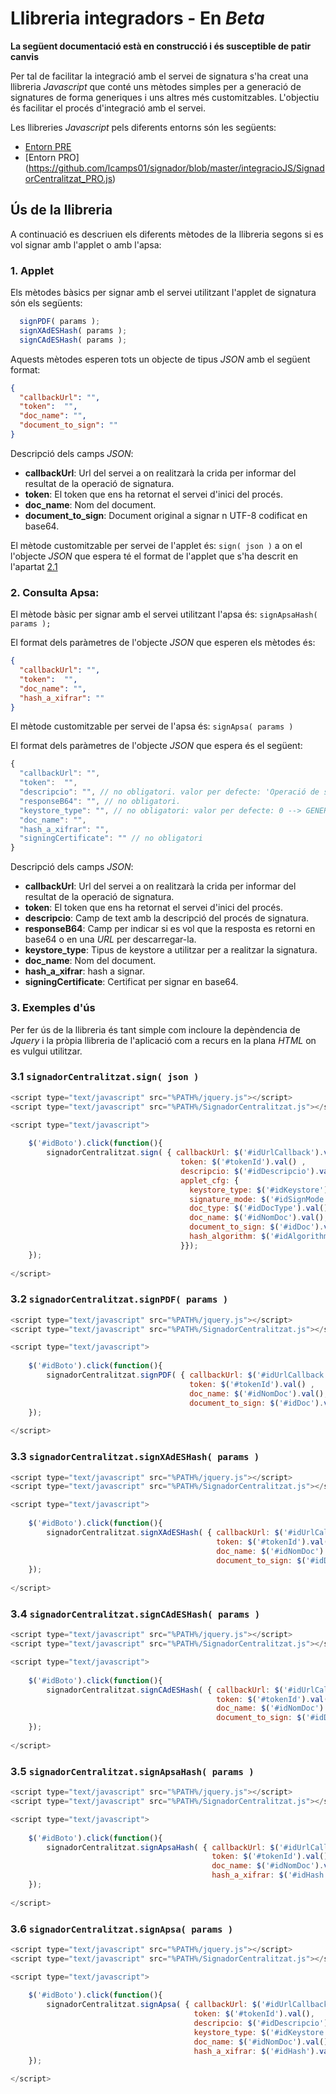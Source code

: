 # Llibreria integradors - En *Beta*

**La següent documentació està en construcció i és susceptible de patir canvis**

Per tal de facilitar la integració amb el servei de signatura s'ha creat una llibreria _Javascript_ que conté uns mètodes simples per a generació de signatures de forma generiques i uns altres més customitzables. L'objectiu és facilitar el procés d'integració amb el servei.

Les llibreries _Javascript_ pels diferents entorns són les següents:

* [Entorn PRE](https://github.com/lcamps01/signador/blob/master/integracioJS/SignadorCentralitzat_PRE.js)
* [Entorn PRO] (https://github.com/lcamps01/signador/blob/master/integracioJS/SignadorCentralitzat_PRO.js)

## Ús de la llibreria

A continuació es descriuen els diferents mètodes de la llibreria segons si es vol signar amb l'applet o amb l'apsa:

### 1. Applet

Els mètodes bàsics per signar amb el servei utilitzant l'applet de signatura són els següents:

````javascript
  signPDF( params );
  signXAdESHash( params );
  signCAdESHash( params );
````
Aquests mètodes esperen tots un objecte de tipus _JSON_ amb el següent format:

```json
{
  "callbackUrl": "",
  "token":  "",
  "doc_name": "",
  "document_to_sign": ""
}
```

Descripció dels camps _JSON_:
*	**callbackUrl**: Url del servei a on realitzarà la crida per informar del resultat de la operació de signatura.
*	**token**: El token que ens ha retornat el servei d'inici del procés.
*	**doc_name**: Nom del document.
*	**document_to_sign**: Document original a signar n UTF-8 codificat en base64.

El mètode customitzable per servei de l'applet és: `sign( json )` a on el l'objecte _JSON_ que espera té el format de l'applet que s'ha descrit en l'apartat [2.1](https://github.com/ConsorciAOC/signador/blob/master/README.md)

### 2. Consulta Apsa:

El mètode bàsic per signar amb el servei utilitzant l'apsa és: `signApsaHash( params );`

El format dels paràmetres de l'objecte _JSON_ que esperen els mètodes és:

```json
{
  "callbackUrl": "",
  "token":  "",
  "doc_name": "",
  "hash_a_xifrar": ""
}
```

El mètode customitzable per servei de l'apsa és: `signApsa( params )`

El format dels paràmetres de l'objecte _JSON_ que espera és el següent: 

````javascript
{
  "callbackUrl": "",
  "token":  "",
  "descripcio": "", // no obligatori. valor per defecte: 'Operació de signatura'
  "responseB64": "", // no obligatori.
  "keystore_type": "", // no obligatori: valor per defecte: 0 --> GENERIC_KEYSTORE
  "doc_name": "",
  "hash_a_xifrar": "",
  "signingCertificate": "" // no obligatori
}
````

Descripció dels camps _JSON_:
*	**callbackUrl**: Url del servei a on realitzarà la crida per informar del resultat de la operació de signatura.
*	**token**: El token que ens ha retornat el servei d'inici del procés.
*	**descripcio**: Camp de text amb la descripció del procés de signatura.
*	**responseB64**: Camp per indicar si es vol que la resposta es retorni en base64 o en una _URL_ per descarregar-la.
*	**keystore_type**: Tipus de keystore a utilitzar per a realitzar la signatura.
*	**doc_name**: Nom del document.
*	**hash_a_xifrar**: hash a signar.
*	**signingCertificate**: Certificat per signar en base64.

### 3. Exemples d'ús

Per fer ús de la llibreria és tant simple com incloure la depèndencia de *Jquery* i la pròpia llibreria de l'aplicació com a recurs en la plana *HTML* on es vulgui utilitzar.

### 3.1 `signadorCentralitzat.sign( json )`

```javascript
<script type="text/javascript" src="%PATH%/jquery.js"></script> 
<script type="text/javascript" src="%PATH%/SignadorCentralitzat.js"></script>

<script type="text/javascript">
		
	$('#idBoto').click(function(){
		signadorCentralitzat.sign( { callbackUrl: $('#idUrlCallback').val(), 
		                              token: $('#tokenId').val() , 
		                              descripcio: $('#idDescripcio').val(),
		                              applet_cfg: {
		                              	keystore_type: $('#idKeystore').val(), 
		                                signature_mode: $('#idSignMode').val(), 
		                                doc_type: $('#idDocType').val(), 
		                                doc_name: $('#idNomDoc').val(), 
		                                document_to_sign: $('#idDoc').val(), 
		                                hash_algorithm: $('#idAlgorithm').val() 
		                              }});
	});
	
</script>
```

### 3.2 `signadorCentralitzat.signPDF( params )`

```javascript
<script type="text/javascript" src="%PATH%/jquery.js"></script> 
<script type="text/javascript" src="%PATH%/SignadorCentralitzat.js"></script>

<script type="text/javascript">
		
	$('#idBoto').click(function(){
		signadorCentralitzat.signPDF( { callbackUrl: $('#idUrlCallback').val(), 
		                                token: $('#tokenId').val() , 
		                                doc_name: $('#idNomDoc').val(), 
		                                document_to_sign: $('#idDoc').val() });
	});
	
</script>
```

### 3.3 `signadorCentralitzat.signXAdESHash( params )`

```javascript
<script type="text/javascript" src="%PATH%/jquery.js"></script> 
<script type="text/javascript" src="%PATH%/SignadorCentralitzat.js"></script>

<script type="text/javascript">
		
	$('#idBoto').click(function(){
		signadorCentralitzat.signXAdESHash( { callbackUrl: $('#idUrlCallback').val(), 
		                                      token: $('#tokenId').val() , 
		                                      doc_name: $('#idNomDoc').val(), 
		                                      document_to_sign: $('#idDoc').val() });
	});
	
</script>
```

### 3.4 `signadorCentralitzat.signCAdESHash( params )`

```javascript
<script type="text/javascript" src="%PATH%/jquery.js"></script> 
<script type="text/javascript" src="%PATH%/SignadorCentralitzat.js"></script>

<script type="text/javascript">
		
	$('#idBoto').click(function(){
		signadorCentralitzat.signCAdESHash( { callbackUrl: $('#idUrlCallback').val(), 
		                                      token: $('#tokenId').val() , 
		                                      doc_name: $('#idNomDoc').val(), 
		                                      document_to_sign: $('#idDoc').val()});
	});
	
</script>
```

### 3.5 `signadorCentralitzat.signApsaHash( params )`

```javascript
<script type="text/javascript" src="%PATH%/jquery.js"></script> 
<script type="text/javascript" src="%PATH%/SignadorCentralitzat.js"></script>

<script type="text/javascript">
		
	$('#idBoto').click(function(){
		signadorCentralitzat.signApsaHash( { callbackUrl: $('#idUrlCallback').val(), 
		                                     token: $('#tokenId').val(),
		                                     doc_name: $('#idNomDoc').val(), 
		                                     hash_a_xifrar: $('#idHash').val()});
	});
	
</script>
```

### 3.6 `signadorCentralitzat.signApsa( params )`

```javascript
<script type="text/javascript" src="%PATH%/jquery.js"></script> 
<script type="text/javascript" src="%PATH%/SignadorCentralitzat.js"></script>

<script type="text/javascript">
		
	$('#idBoto').click(function(){
		signadorCentralitzat.signApsa( { callbackUrl: $('#idUrlCallback').val(), 
		                                 token: $('#tokenId').val(),
		                                 descripcio: $('#idDescripcio').val(),
		                                 keystore_type: $('#idKeystore').val(), 
		                                 doc_name: $('#idNomDoc').val(), 
		                                 hash_a_xifrar: $('#idHash').val()});
	});
	
</script>
```
